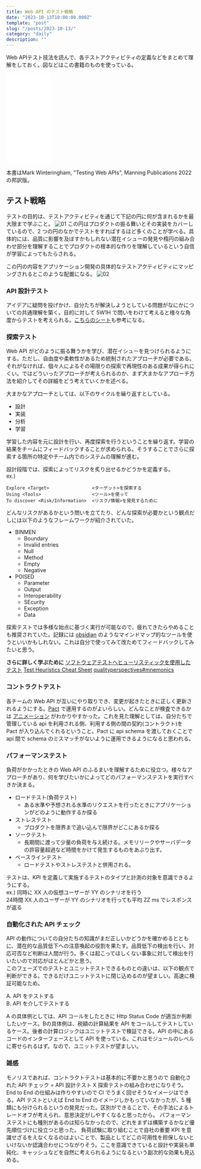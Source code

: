 ```yaml
---
title: Web API のテスト戦略
date: "2023-10-13T10:00:00.000Z"
template: "post"
slug: "/posts/2023-10-13/"
category: "daily"
description: ""
---
```


Web APIテスト技法を読んで、各テストアクティビティの定義などをまとめて理解をしておく。図などはこの書籍のものを使っている。

<iframe sandbox="allow-popups allow-scripts allow-modals allow-forms allow-same-origin" style="width:120px;height:240px;" marginwidth="0" marginheight="0" scrolling="no" frameborder="0" src="//rcm-fe.amazon-adsystem.com/e/cm?lt1=_blank&bc1=000000&IS2=1&bg1=FFFFFF&fc1=000000&lc1=0000FF&t=parkour12019-22&language=ja_JP&o=9&p=8&l=as4&m=amazon&f=ifr&ref=as_ss_li_til&asins=4798179728&linkId=2b5b7afe165086ac5f301f89778ebc21"></iframe>

本書はMark Winteringham, "Testing Web APIs", Manning Publications 2022 の邦訳版。  

## テスト戦略

テストの目的は、テストアクティビティを通じて下記の円に何が含まれるかを最大限まで学ぶこと。
![01](/media/2023-10-09/20231009_01.png)
この円はプロダクトの振る舞いとその実装をカバーしているので、2 つの円のなかでテストをすればするほど多くのことが学べる。具体的には、品質に影響を及ぼすかもしれない潜在イシューの発見や楕円の組み合わせ部分を理解することでプロダクトの根本的な作りを理解しているという自信が学習によってもたらされる。  

この円の内容をアプリケーション開発の具体的なテストアクティビティにマッピングされるとこのような配置になる。
![02](/media/2023-10-09/20231009_02.png)

### API 設計テスト

アイデアに疑問を投げかけ、自分たちが解決しようとしている問題がなにかについての共通理解を築く。目的に対して 5W1H で問いをわけて考えると様々な角度からテストを考えられる。[こちらのシート](https://goritskov.com/media/files/testheuristicscheatsheetv1.pdf)も参考になる。

### 探索テスト

Web API がどのように振る舞うかを学び、潜在イシューを見つけられるようにする。ただし、自由度や柔軟性があるため統制されたアプローチが必要である。それがなければ、個々人によるその場限りの探索で再現性のある成果が得られにくい。ではどういったアプローチが考えられるのか、まず大まかなアプローチ方法を紹介してその詳細をどう考えていくかを述べる。  

大まかなアプローチとしては、以下のサイクルを繰り返すとしている。  
- 設計
- 実装
- 分析
- 学習

学習した内容を元に設計を行い、再度探索を行うということを繰り返す。学習の結果をチームにフィードバックすることが求められる。そうすることでさらに探索する箇所の特定やチーム内でのシステムの理解が進む。

設計段階では、探索によってリスクを炙り出せるかどうかを定義する。  
ex.)
```
Explore <Target>                <ターゲット>を探索する
Using <Tools>                   <ツール>を使って
To discover <Risk/Information>  <リスク/情報>を発見するために
```

どんなリスクがあるかという問いを立てたり、どんな探索が必要かという観点だしには以下のようなフレームワークが紹介されていた。  

- BINMEN
  - Boundary
  - Invalid entries
  - Null
  - Method
  - Empty
  - Negative
-  POISED
   -  Parameter
   -  Output
   -  Interoperability
   -  SEcurity
   -  Exception
   -  Data

探索テストでは多様な始点に基づく実行が可能なので、疲れてきたらやめることも推奨されていた。記録には [obsidian](https://obsidian.md/) のようなマインドマップ的なツールを使うといいかもしれない。これは自分で使ってみて改ためてフィードバックしてみたいと思う。  


**さらに詳しく学ぶために**
[ソフトウェアテストへヒューリスティックを使用したテスト](https://www.ministryoftesting.com/articles/ce0dc29c?s_id=16042440)
[Test Heuristics Cheat Sheet](https://www.ministryoftesting.com/articles/ab1cd85c)
[qualityperspectives#mnemonics](http://www.qualityperspectives.ca/resources/#mnemonics)


### コントラクトテスト

各チームの Web API が互いにやり取りでき、変更が起きたときに正しく更新されるようにする。[Pact](https://pact.io/) で運用するのがよいらしい。どんなことが検査できるかは [アニメーション](https://pactflow.io/how-pact-works/?utm_source=ossdocs&utm_campaign=getting_started#slide-1) がわかりやすかった。これを見た理解としては、自分たちで管理している api を利用される側、利用する側の間の契約(コントラクト)を Pact が入り込んでくれるということ。Pact に api schema を渡しておくことで api 間で schema のミスマッチがないように運用できるようになると思われる。


### パフォーマンステスト

負荷がかかったときの Web API のふるまいを理解するために役立つ。様々なアプローチがあり、何を学びたいかによってどのパフォーマンステストを実行すべきか決まる。  

- ロードテスト(負荷テスト)
  - ある水準や予想される水準のリクエストを行ったときにアプリケーションがどのように動作するか探る
- ストレステスト
  - プロダクトを限界まで追い込んで限界がどこにあるか探る
- ソークテスト
  - 長期間に渡って少量の負荷を与え続ける。メモリリークやサーバデータの許容量超過など時間をかけて発生するものをあぶり出す。
- ベースラインテスト
  - ロードテストやストレステストと併用される。

テストは、KPI を定義して実施するテストのタイプと計測の対象を意識できるようにする。  
ex.)
同時に XX 人の仮想ユーザーが YY のシナリオを行う  
24時間 XX 人のユーザーが YY のシナリオを行っても平均 ZZ ms でレスポンスが返る

### 自動化された API チェック

API の動作についての自分たちの知識がまだ正しいかどうかを確かめるとともに、潜在的な品質低下への注意喚起の役割を果たす。品質低下の検出を行い、対応可否など判断は人間が行う。多くは起こってほしくない事象に対して検出を行いたいので対応がほとんどかと思う。  
このフェーズでのテストとユニットテストできるものとの違いは、以下の観点で判断ができる。できるだけユニットテストに閉じ込めるのが望ましい。高速に検証可能なため。

A. API をテストする  
B. API を介してテストする

A の具体例としては、API コールをしたときに Http Status Code が適当か判断したいケース。Bの具体例は、税額の計算結果を API をコールしてテストしているケース。後者の計算ロジックはユニットテストで検証できる。API の中にあるコードのインターフェースとして API を使っている。これはモジュールのレベルに寄せられるはず。なので、ユニットテストが望ましい。

### 雑感

モノリスであれば、コントラクトテストは基本的に不要かと思うので 自動化された API チェック = API 設計テスト X 探索テストの組み合わせになりそう。End to End の仕組みは作りやすいので CI でうまく回せそうなイメージはできる。API テストといえば End to End のイメージしかもっていなかったが、5 種類にも分けられるというの発見だった。区別ができることで、その手法によるトレードオフが考えられ、意思決定がしやすくなると思ったから。
パフォーマンステストにも種別があるのは知らなかったので、どれをまずは構築するかなど優先順位づけに役立つと思った。
負荷試験に取り組むことで自社の重要 KPI を意識せざるをえなくなるのはよいことで、製品としてどこの可用性を担保しないといけないか認識合わせにつながりそう。ここを意識できていると設計や実装も単純化、キャッシュなどを自然に考えられるようになるという副次的な効果も見込める。
